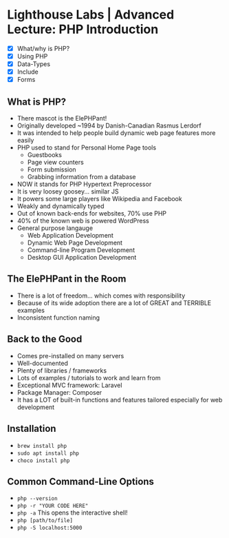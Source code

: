 # Lighthouse Labs | Advanced Lecture: PHP Introduction

* [X] What/why is PHP?
* [X] Using PHP
* [X] Data-Types
* [X] Include
* [X] Forms

## What is PHP?

* There mascot is the ElePHPant!
* Originally developed ~1994 by Danish-Canadian Rasmus Lerdorf
* It was intended to help people build dynamic web page features more easily
* PHP used to stand for Personal Home Page tools
    * Guestbooks
    * Page view counters
    * Form submission
    * Grabbing information from a database
* NOW it stands for PHP Hypertext Preprocessor
* It is very loosey goosey... similar JS
* It powers some large players like Wikipedia and Facebook
* Weakly and dynamically typed
* Out of known back-ends for websites, 70% use PHP
* 40% of the known web is powered WordPress
* General purpose langauge
    * Web Application Development
    * Dynamic Web Page Development
    * Command-line Program Development
    * Desktop GUI Application Development

## The ElePHPant in the Room 

* There is a lot of freedom... which comes with responsibility
* Because of its wide adoption there are a lot of GREAT and TERRIBLE examples
* Inconsistent function naming

## Back to the Good

* Comes pre-installed on many servers
* Well-documented
* Plenty of libraries / frameworks
* Lots of examples / tutorials to work and learn from
* Exceptional MVC framework: Laravel
* Package Manager: Composer
* It has a LOT of built-in functions and features tailored especially for web development

## Installation

* `brew install php`
* `sudo apt install php`
* `choco install php`

## Common Command-Line Options

* `php --version`
* `php -r "YOUR CODE HERE"`
* `php -a` This opens the interactive shell!
* `php [path/to/file]`
* `php -S localhost:5000`